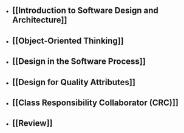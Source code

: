 + ## [[Introduction to Software Design and Architecture]]

+ ## [[Object-Oriented Thinking]]

+ ## [[Design in the Software Process]]

+ ## [[Design for Quality Attributes]]

+ ## [[Class Responsibility Collaborator (CRC)]]

+ ## [[Review]]